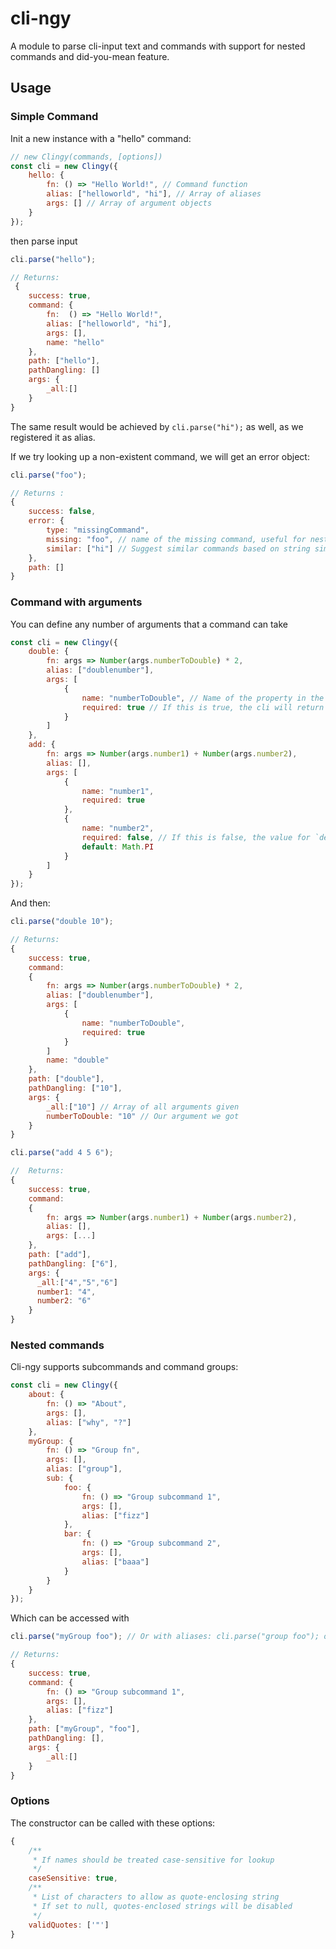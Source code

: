 # cli-ngy

A module to parse cli-input text and commands with support for nested commands and did-you-mean feature.

## Usage

### Simple Command

Init a new instance with a "hello" command:

```js
// new Clingy(commands, [options])
const cli = new Clingy({
    hello: {
        fn: () => "Hello World!", // Command function
        alias: ["helloworld", "hi"], // Array of aliases
        args: [] // Array of argument objects
    }
});
```

then parse input

```js
cli.parse("hello");

// Returns:
 {
    success: true,
    command: {
        fn:  () => "Hello World!",
        alias: ["helloworld", "hi"],
        args: [],
        name: "hello"
    },
    path: ["hello"],
    pathDangling: []
    args: {
        _all:[]
    }
}
```

The same result would be achieved by `cli.parse("hi");` as well, as we registered it as alias.

If we try looking up a non-existent command, we will get an error object:

```js
cli.parse("foo");

// Returns :
{
    success: false,
    error: {
        type: "missingCommand",
        missing: "foo", // name of the missing command, useful for nested commands
        similar: ["hi"] // Suggest similar commands based on string similarity
    },
    path: []
}
```

### Command with arguments

You can define any number of arguments that a command can take

```js
const cli = new Clingy({
    double: {
        fn: args => Number(args.numberToDouble) * 2,
        alias: ["doublenumber"],
        args: [
            {
                name: "numberToDouble", // Name of the property in the args object
                required: true // If this is true, the cli will return an error if no argument is present
            }
        ]
    },
    add: {
        fn: args => Number(args.number1) + Number(args.number2),
        alias: [],
        args: [
            {
                name: "number1",
                required: true
            },
            {
                name: "number2",
                required: false, // If this is false, the value for `default` will be supplemented
                default: Math.PI
            }
        ]
    }
});
```

And then:

```js
cli.parse("double 10");

// Returns:
{
    success: true,
    command:
    {
        fn: args => Number(args.numberToDouble) * 2,
        alias: ["doublenumber"],
        args: [
            {
                name: "numberToDouble",
                required: true
            }
        ]
        name: "double"
    },
    path: ["double"],
    pathDangling: ["10"],
    args: {
        _all:["10"] // Array of all arguments given
        numberToDouble: "10" // Our argument we got
    }
}
```

```js
cli.parse("add 4 5 6");

//  Returns:
{
    success: true,
    command:
    {
        fn: args => Number(args.number1) + Number(args.number2),
        alias: [],
        args: [...]
    },
    path: ["add"],
    pathDangling: ["6"],
    args: {
      _all:["4","5","6"]
      number1: "4",
      number2: "6"
    }
}
```

### Nested commands

Cli-ngy supports subcommands and command groups:

```js
const cli = new Clingy({
    about: {
        fn: () => "About",
        args: [],
        alias: ["why", "?"]
    },
    myGroup: {
        fn: () => "Group fn",
        args: [],
        alias: ["group"],
        sub: {
            foo: {
                fn: () => "Group subcommand 1",
                args: [],
                alias: ["fizz"]
            },
            bar: {
                fn: () => "Group subcommand 2",
                args: [],
                alias: ["baaa"]
            }
        }
    }
});
```

Which can be accessed with

```js
cli.parse("myGroup foo"); // Or with aliases: cli.parse("group foo"); or cli.parse("group fizz");

// Returns:
{
    success: true,
    command: {
        fn: () => "Group subcommand 1",
        args: [],
        alias: ["fizz"]
    },
    path: ["myGroup", "foo"],
    pathDangling: [],
    args: {
        _all:[]
    }
}
```

### Options

The constructor can be called with these options:

```js
{
    /**
     * If names should be treated case-sensitive for lookup
     */
    caseSensitive: true,
    /**
     * List of characters to allow as quote-enclosing string
     * If set to null, quotes-enclosed strings will be disabled
     */
    validQuotes: ['"']
}
```
